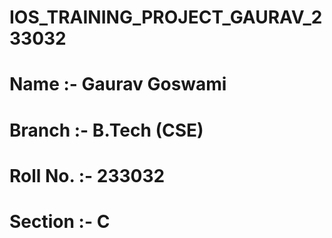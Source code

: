 # IOS_TRAINING_PROJECT_GAURAV_233032
# Name :- Gaurav Goswami
# Branch :- B.Tech (CSE)
# Roll No. :- 233032
# Section :- C

